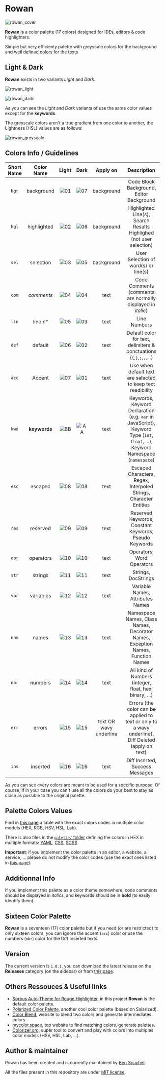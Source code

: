 # Rowan
![rowan_cover](https://user-images.githubusercontent.com/17025808/159715767-56f8c2f7-293c-41a9-8760-d7487155b668.png)

**Rowan** is a color palette (17 colors) designed for IDEs, editors & code highlighters.  

Simple but very efficienty palette with greyscale colors for the background and well defined colors for the texts 

## Light & Dark
**Rowan** exists in two variants *Light* and *Dark*.

![rowan_light](https://user-images.githubusercontent.com/17025808/159701641-7bdb60aa-a75f-4e4e-815f-e06ee46dbc40.png)

![rowan_dark](https://user-images.githubusercontent.com/17025808/159701683-b50197e0-10c1-450c-930a-028906ad5bf2.png)

As you can see the *Light* and *Dark* variants of use the same color values except for the **keywords**.

The greyscale colors aren't a true gradient from one color to another, the Lightness (HSL) values are as follows:

![rowan_greyscale](https://user-images.githubusercontent.com/17025808/159725136-6485ecd7-2fc0-4125-987e-2369f15518b7.png)

## Colors Info / Guidelines
| Short Name | Color Name | Light | Dark | Apply on | Description |
|:----------:|:----------:|:---------:|:--------:|:--------:|:-----------:|
| `bgr` | background | ![01](https://user-images.githubusercontent.com/17025808/159727711-a0c8beb1-8c7f-45db-a528-6c3229474e94.png) | ![07](https://user-images.githubusercontent.com/17025808/159728300-ea89d62b-6cff-4e15-abf2-bbab06af4d0f.png) | background | Code Block Background, Editor Background |
| `hgl` | highlighted | ![02](https://user-images.githubusercontent.com/17025808/159727812-34a91590-9e3e-48d9-b616-ba8d3f988f8a.png) | ![06](https://user-images.githubusercontent.com/17025808/159728206-d7a0a867-f07a-4416-9595-363f60f08e60.png) | background | Highlighted Line(s), Search Results Highlighed (not user selection) |
| `sel` | selection | ![03](https://user-images.githubusercontent.com/17025808/159727946-d2f3c32f-32a1-4c08-a25e-7c61fc243eb6.png) | ![05](https://user-images.githubusercontent.com/17025808/159728145-0463630f-69cf-43de-944d-0a4b3011944f.png) | background | User Selection of word(s) or line(s) |
| `com` | *comments* | ![04](https://user-images.githubusercontent.com/17025808/159728013-1a58af7d-3cce-476f-b374-93efc645b851.png) | ![04](https://user-images.githubusercontent.com/17025808/159728013-1a58af7d-3cce-476f-b374-93efc645b851.png) | text | Code Comments (comments are normally displayed in *italic*) |
| `lin` | line n° | ![05](https://user-images.githubusercontent.com/17025808/159728145-0463630f-69cf-43de-944d-0a4b3011944f.png) | ![03](https://user-images.githubusercontent.com/17025808/159727946-d2f3c32f-32a1-4c08-a25e-7c61fc243eb6.png) | text | Line Numbers |
| `def` | default | ![06](https://user-images.githubusercontent.com/17025808/159728206-d7a0a867-f07a-4416-9595-363f60f08e60.png) | ![02](https://user-images.githubusercontent.com/17025808/159727812-34a91590-9e3e-48d9-b616-ba8d3f988f8a.png) | text | Default color for text, delimiters & ponctuations (`{`,`}`,`;`,`,`,...) |
| `acc` | Accent | ![07](https://user-images.githubusercontent.com/17025808/159728300-ea89d62b-6cff-4e15-abf2-bbab06af4d0f.png) | ![01](https://user-images.githubusercontent.com/17025808/159727711-a0c8beb1-8c7f-45db-a528-6c3229474e94.png) | text | Use when default text are selected to keep text readibility |
| `kwd` | **keywords** | ![BB](https://user-images.githubusercontent.com/17025808/159949334-1f0ba41c-6907-44ba-9d95-c4bc4e4e90f1.png) | ![AA](https://user-images.githubusercontent.com/17025808/159948263-7d62b71e-cc8a-4aa7-98d0-3112714e35f7.png) | text | Keywords, Keyword Declaration (e.g. `var` in JavaScript), Keyword Type (`int`, `float`, ...), Keyword Namespace (`namespace`) |
| `esc` | escaped | ![08](https://user-images.githubusercontent.com/17025808/159948534-1404e5ef-f321-4a85-9d32-61ed9b503199.png) | ![08](https://user-images.githubusercontent.com/17025808/159948534-1404e5ef-f321-4a85-9d32-61ed9b503199.png) | text | Escaped Characters, Regex, Interpoled Strings, Character Entities |
| `res` | reserved | ![09](https://user-images.githubusercontent.com/17025808/159948577-8a022c8e-8b08-447f-88c6-b6c83bebcc55.png) | ![09](https://user-images.githubusercontent.com/17025808/159948577-8a022c8e-8b08-447f-88c6-b6c83bebcc55.png) | text | Reserved Keywords, Constant Keywords, Pseudo Keywords |
| `opr` | operators | ![10](https://user-images.githubusercontent.com/17025808/159948631-7ff427b6-88ce-4307-920c-c629c172c95b.png) | ![10](https://user-images.githubusercontent.com/17025808/159948631-7ff427b6-88ce-4307-920c-c629c172c95b.png) | text | Operators, Word Operators |
| `str` | strings | ![11](https://user-images.githubusercontent.com/17025808/159948687-18332171-65c3-4cf7-9c89-96b32c2322c1.png) | ![11](https://user-images.githubusercontent.com/17025808/159948687-18332171-65c3-4cf7-9c89-96b32c2322c1.png) | text | Strings, DocStrings |
| `var` | variables | ![12](https://user-images.githubusercontent.com/17025808/159948734-8505b63f-d9ba-466a-adbc-cc0cf67a864d.png) | ![12](https://user-images.githubusercontent.com/17025808/159948734-8505b63f-d9ba-466a-adbc-cc0cf67a864d.png) | text | Variable Names, Attributes Names |
| `nam` | names | ![13](https://user-images.githubusercontent.com/17025808/159948793-8a34dc7d-a579-4274-b220-12d521229c3c.png) | ![13](https://user-images.githubusercontent.com/17025808/159948793-8a34dc7d-a579-4274-b220-12d521229c3c.png) | text | Namespace Names, Class Names, Decorator Names, Exception Names, Function Names |
| `nbr` | numbers | ![14](https://user-images.githubusercontent.com/17025808/159948833-ac2ba43c-043a-4fbc-b767-d6db8ac1bd76.png) | ![14](https://user-images.githubusercontent.com/17025808/159948833-ac2ba43c-043a-4fbc-b767-d6db8ac1bd76.png) | text | All kind of Numbers (integer, float, hex, binary, ...) |
| `err` | errors | ![15](https://user-images.githubusercontent.com/17025808/159948881-946642d2-5879-4de4-bf69-ae7bc756f895.png) | ![15](https://user-images.githubusercontent.com/17025808/159948881-946642d2-5879-4de4-bf69-ae7bc756f895.png) | text OR wavy underline | Errors (the color can be applied to text or only to a wavy underline), Diff Deleted (apply on text) |
| `ins` | inserted | ![16](https://user-images.githubusercontent.com/17025808/159948932-dec8ead2-e38d-4ec7-b101-7bb861cd70d3.png) | ![16](https://user-images.githubusercontent.com/17025808/159948932-dec8ead2-e38d-4ec7-b101-7bb861cd70d3.png) | text | Diff Inserted, Success Messages |

As you can see every colors are meant to be used for a specific purpose. Of course, if in your case you can't use all the colors do your best to stay as close as possible to the original palette. 

## Palette Colors Values
Find in [this page](https://github.com/BenSouchet/rowan/blob/main/VALUES.md) a table with the exact colors codes in multiple color models (HEX, RGB, HSV, HSL, Lab).  

There is also files in the [`palette/` folder](https://github.com/BenSouchet/rowan/tree/main/palette) defining the colors in HEX in multiple formats: [YAML](https://github.com/BenSouchet/rowan/tree/main/palette/yaml), [CSS](https://github.com/BenSouchet/rowan/tree/main/palette/css), [SCSS](https://github.com/BenSouchet/rowan/tree/main/palette/scss).

**Important**: if you implement the color palette in an editor, a website, a service, ... please do not modify the color codes (use the exact ones listed in [this page](https://github.com/BenSouchet/rowan/blob/main/VALUES.md)).

## Additionnal Info
If you implement this palette as a color theme somewhere, code comments should be displayed in *italics*, and keywords should be in **bold** (to easily identify them).

## Sixteen Color Palette
**Rowan** is a seventeen (17) color palette but if you need (or are restricted) to only sixteen colors, you can ignore the accent (`acc`) color or use the numbers (`nbr`) color for the Diff Inserted texts.

## Version
The current version is `1.0.1`, you can download the latest release on the **Releases** category (on the sidebar) or from [this page](https://github.com/BenSouchet/rowan/releases).

## Others Ressouces & Useful links
- [Sorbus Auto-Theme for Rouge Highlighter](https://github.com/BenSouchet/sorbus), in this project **Rowan** is the default color palette.
- [Polarized Color Palette](https://github.com/BenSouchet/polarized), another cool color palette (based on Solarized).
- [Color Blend](https://bensouchet.github.io/color-blend/), website to blend two colors and generate intermediates colors.
- [mycolor.space](https://mycolor.space/), top website to find matching colors, generate palettes.
- [Colorizer.org](http://colorizer.org/), super tool to convert and play with colors into multiples color models (HSV, HSL, Lab, ...).

## Author & maintainer
Rowan has been created and is currently maintained by [Ben Souchet](https://github.com/BenSouchet).

All the files present in this repository are under [MIT license](https://github.com/BenSouchet/rowan/blob/main/LICENSE).
